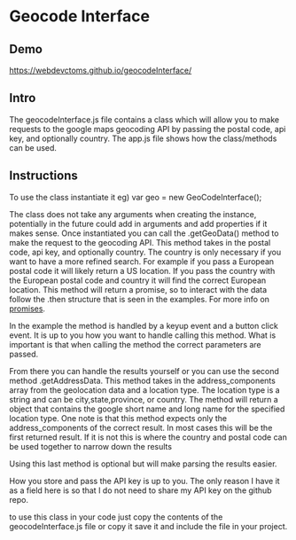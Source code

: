 # Geocode Interface

## Demo
https://webdevctoms.github.io/geocodeInterface/

## Intro
The geocodeInterface.js file contains a class which will allow you to make requests to the google maps geocoding API by passing the postal code, api key, and optionally country. The app.js file shows how the class/methods can be used.

## Instructions
To use the class instantiate it eg) var geo = new GeoCodeInterface();

The class does not take any arguments when creating the instance, potentially in the future could add in arguments and add properties if it makes sense. Once instantiated you can call the .getGeoData() method to make the request to the geocoding API. This method takes in the postal code, api key, and optionally country. The country is only necessary if you want to have a more refined search. For example if you pass a European postal code it will likely return a US location. If you pass the country with the European postal code and country it will find the correct European location. This method will return a promise, so to interact with the data follow the .then structure that is seen in the examples. For more info on <a href="https://developers.google.com/web/fundamentals/primers/promises" target="_blank">promises</a>.

In the example the method is handled by a keyup event and a button click event. It is up to you how you want to handle calling this method. What is important is that when calling the method the correct parameters are passed.

From there you can handle the results yourself or you can use the second method .getAddressData. This method takes in the address_components array from the geolocation data and a location type. The location type is a string and can be city,state,province, or country. The method will return a object that contains the google short name and long name for the specified location type. One note is that this method expects only the address_components of the correct result. In most cases this will be the first returned result. If it is not this is where the country and postal code can be used together to narrow down the results

Using this last method is optional but will make parsing the results easier.

How you store and pass the API key is up to you. The only reason I have it as a field here is so that I do not need to share my API key on the github repo.

to use this class in your code just copy the contents of the geocodeInterface.js file or copy it save it and include the file in your project.